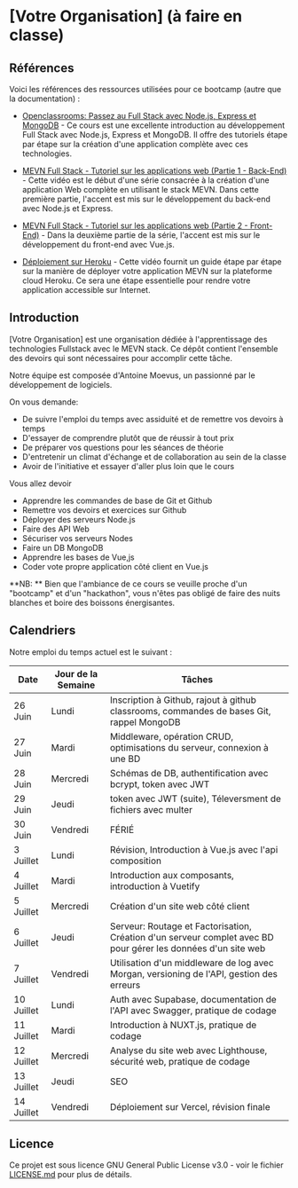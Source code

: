 # [Votre Organisation] (à faire en classe)

## Références

Voici les références des ressources utilisées pour ce bootcamp (autre que la documentation) :

- [Openclassrooms: Passez au Full Stack avec Node.js, Express et MongoDB](https://openclassrooms.com/fr/courses/6390246-passez-au-full-stack-avec-node-js-express-et-mongodb) - Ce cours est une excellente introduction au développement Full Stack avec Node.js, Express et MongoDB. Il offre des tutoriels étape par étape sur la création d'une application complète avec ces technologies.

- [MEVN Full Stack - Tutoriel sur les applications web (Partie 1 - Back-End)](https://www.youtube.com/watch?v=hBjhaveTm1s) - Cette vidéo est le début d'une série consacrée à la création d'une application Web complète en utilisant le stack MEVN. Dans cette première partie, l'accent est mis sur le développement du back-end avec Node.js et Express.

- [MEVN Full Stack - Tutoriel sur les applications web (Partie 2 - Front-End)](https://www.youtube.com/watch?v=-qdG_P85fFQ) - Dans la deuxième partie de la série, l'accent est mis sur le développement du front-end avec Vue.js.

- [Déploiement sur Heroku](https://youtu.be/3MZ-ewrNfLY) - Cette vidéo fournit un guide étape par étape sur la manière de déployer votre application MEVN sur la plateforme cloud Heroku. Ce sera une étape essentielle pour rendre votre application accessible sur Internet.


## Introduction

[Votre Organisation] est une organisation dédiée à l'apprentissage des technologies Fullstack avec le MEVN stack.
Ce dépôt contient l'ensemble des devoirs qui sont nécessaires pour accomplir cette tâche.

Notre équipe est composée d'Antoine Moevus, un passionné par le développement de logiciels.

On vous demande: 

- De suivre l'emploi du temps avec assiduité et de remettre vos devoirs à temps
- D'essayer de comprendre plutôt que de réussir à tout prix
- De préparer vos questions pour les séances de théorie
- D'entretenir un climat d'échange et de collaboration au sein de la classe
- Avoir de l'initiative et essayer d'aller plus loin que le cours

Vous allez devoir
- Apprendre les commandes de base de Git et Github
- Remettre vos devoirs et exercices sur Github
- Déployer des serveurs Node.js
- Faire des API Web
- Sécuriser vos serveurs Nodes
- Faire un DB MongoDB
- Apprendre les bases de Vue,js
- Coder vote propre application côté client en Vue.js

**NB: ** Bien que l'ambiance de ce cours se veuille proche d'un "bootcamp" et d'un "hackathon", vous n'êtes pas obligé de faire des nuits blanches et boire des boissons énergisantes.

## Calendriers

Notre emploi du temps actuel est le suivant :

| Date | Jour de la Semaine | Tâches |
| --- | --- | --- |
| 26 Juin | Lundi | Inscription à Github, rajout à github classrooms, commandes de bases Git, rappel MongoDB |
| 27 Juin | Mardi | Middleware, opération CRUD, optimisations du serveur, connexion à une BD|
| 28 Juin | Mercredi | Schémas de DB, authentification avec bcrypt, token avec JWT |
| 29 Juin | Jeudi | token avec JWT (suite), Téleversment de fichiers avec multer |
| 30 Juin | Vendredi | FÉRIÉ |
| 3 Juillet | Lundi | Révision, Introduction à Vue.js avec l'api composition |
| 4 Juillet | Mardi | Introduction aux composants, introduction à Vuetify |
| 5 Juillet | Mercredi | Création d'un site web côté client |
| 6 Juillet | Jeudi | Serveur: Routage et Factorisation, Création d'un serveur complet avec BD pour gérer les données d'un site web |
| 7 Juillet | Vendredi | Utilisation d'un middleware de log avec Morgan, versioning de l'API, gestion des erreurs |
| 10 Juillet | Lundi | Auth avec Supabase, documentation de l'API avec Swagger, pratique de codage |
| 11 Juillet | Mardi | Introduction à NUXT.js, pratique de codage |
| 12 Juillet | Mercredi | Analyse du site web avec Lighthouse, sécurité web, pratique de codage |
| 13 Juillet | Jeudi | SEO |
| 14 Juillet | Vendredi | Déploiement sur Vercel, révision finale|


## Licence

Ce projet est sous licence GNU General Public License v3.0 - voir le fichier [LICENSE.md](LICENSE.md) pour plus de détails.
